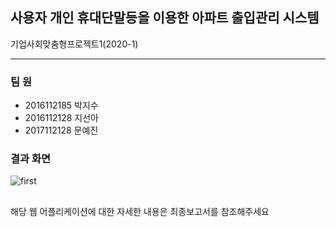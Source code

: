 ## 사용자 개인 휴대단말등을 이용한 아파트 출입관리 시스템
기업사회맞춤형프로젝트1(2020-1)

***
### 팀   원
* 2016112185 박지수
* 2016112128 지선아
* 2017112128 문예진

### 결과 화면

![first](https://user-images.githubusercontent.com/48276738/104832122-09757080-58d2-11eb-9205-80041da9985c.png)

##
해당 웹 어플리케이션에 대한 자세한 내용은 최종보고서를 참조해주세요
